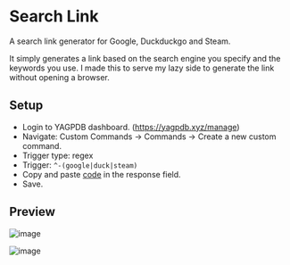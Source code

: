 # Search Link
A search link generator for Google, Duckduckgo and Steam.

It simply generates a link based on the search engine you specify and the keywords you use. I made this to serve my lazy side to generate the link without opening a browser.

## Setup
- Login to YAGPDB dashboard. (https://yagpdb.xyz/manage)
- Navigate: Custom Commands -> Commands -> Create a new custom command.
- Trigger type: regex
- Trigger: `^-(google|duck|steam)`
- Copy and paste [code](https://raw.githubusercontent.com/Samillion/yagpdb-cc/main/Search%20Link/searchlink.go) in the response field.
- Save.

## Preview

![image](https://github.com/Samillion/yagpdb-cc/assets/17427046/67ef0773-e8fa-4a91-8858-686483079852)

![image](https://github.com/Samillion/yagpdb-cc/assets/17427046/05d504ef-3599-4c3b-b181-5734abeb0be5)
